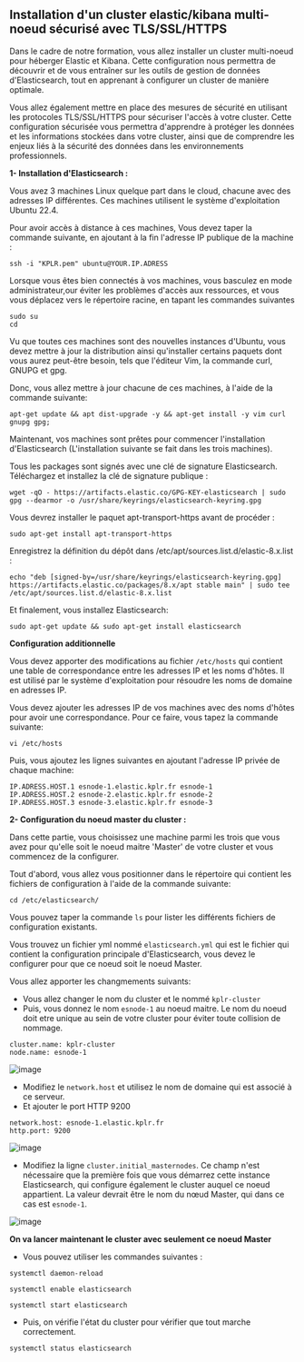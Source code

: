 ## Installation d'un cluster elastic/kibana multi-noeud sécurisé avec TLS/SSL/HTTPS

Dans le cadre de notre formation, vous allez installer un cluster multi-noeud pour héberger Elastic et Kibana. Cette configuration nous permettra de découvrir et de vous entraîner sur les outils de gestion de données d'Elasticsearch, tout en apprenant à configurer un cluster de manière optimale. 

Vous allez également mettre en place des mesures de sécurité en utilisant les protocoles TLS/SSL/HTTPS pour sécuriser l'accès à votre cluster. Cette configuration sécurisée vous permettra d'apprendre à protéger les données et les informations stockées dans votre cluster, ainsi que de comprendre les enjeux liés à la sécurité des données dans les environnements professionnels. 

**1- Installation d'Elasticsearch :**

Vous avez 3 machines Linux quelque part dans le cloud, chacune avec des adresses IP différentes. Ces machines utilisent le système d'exploitation Ubuntu 22.4. 

Pour avoir accès à distance à ces machines, Vous devez taper la commande suivante, en ajoutant à la fin l'adresse IP publique de la machine :
```
ssh -i "KPLR.pem" ubuntu@YOUR.IP.ADRESS
```
Lorsque vous êtes bien connectés à vos machines, vous basculez en mode administrateur,our éviter les problèmes d'accès aux ressources, et vous vous déplacez vers le répertoire racine, en tapant les commandes suivantes 
  
 ``` 
 sudo su
 cd
 ```
Vu que toutes ces machines sont des nouvelles instances d'Ubuntu, vous devez mettre à jour la distribution ainsi qu'installer certains paquets dont vous aurez peut-être besoin, tels que l'éditeur Vim, la commande curl, GNUPG et gpg. 

Donc, vous allez mettre à jour chacune de ces machines, à l'aide de la commande suivante:
 ```
 apt-get update && apt dist-upgrade -y && apt-get install -y vim curl gnupg gpg;
 ```
Maintenant, vos machines sont prêtes pour commencer l'installation d'Elasticsearch (L'installation suivante se fait dans les trois machines).

Tous les packages sont signés avec une clé de signature Elasticsearch. Téléchargez et installez la clé de signature publique :
```
wget -qO - https://artifacts.elastic.co/GPG-KEY-elasticsearch | sudo gpg --dearmor -o /usr/share/keyrings/elasticsearch-keyring.gpg
```
Vous devrez installer le paquet apt-transport-https avant de procéder :
```
sudo apt-get install apt-transport-https
```
Enregistrez la définition du dépôt dans /etc/apt/sources.list.d/elastic-8.x.list :
```
echo "deb [signed-by=/usr/share/keyrings/elasticsearch-keyring.gpg] https://artifacts.elastic.co/packages/8.x/apt stable main" | sudo tee /etc/apt/sources.list.d/elastic-8.x.list
```
Et finalement, vous installez Elasticsearch:
```
sudo apt-get update && sudo apt-get install elasticsearch
```
**Configuration additionnelle**

Vous devez apporter des modifications au fichier `/etc/hosts` qui contient une table de correspondance entre les adresses IP et les noms d'hôtes. Il est utilisé par le système d'exploitation pour résoudre les noms de domaine en adresses IP. 

Vous devez ajouter les adresses IP de vos machines avec des noms d'hôtes pour avoir une correspondance. Pour ce faire, vous tapez la commande suivante:
```
vi /etc/hosts
```
Puis, vous ajoutez les lignes suivantes en ajoutant l'adresse IP privée de chaque machine:
```
IP.ADRESS.HOST.1 esnode-1.elastic.kplr.fr esnode-1
IP.ADRESS.HOST.2 esnode-2.elastic.kplr.fr esnode-2
IP.ADRESS.HOST.3 esnode-3.elastic.kplr.fr esnode-3
```
**2- Configuration du noeud master du cluster :**

Dans cette partie, vous choisissez une machine parmi les trois que vous avez pour qu'elle soit le noeud maitre 'Master' de votre cluster et vous commencez de la configurer.

Tout d'abord, vous allez vous positionner dans le répertoire qui contient les fichiers de configuration à l'aide de la commande suivante: 
```
cd /etc/elasticsearch/
```
Vous pouvez taper la commande `ls` pour lister les différents fichiers de configuration existants.

Vous trouvez un fichier yml nommé `elasticsearch.yml` qui est le fichier qui contient la configuration principale d'Elasticsearch, vous devez le configurer pour que ce noeud soit le noeud Master.

Vous allez apporter les changmements suivants: 

  - Vous allez changer le nom du cluster et le nommé `kplr-cluster`
  - Puis, vous donnez le nom `esnode-1` au noeud maitre. Le nom du noeud doit etre unique au sein de votre cluster pour éviter toute collision de nommage.
```
cluster.name: kplr-cluster
node.name: esnode-1
```
![image](https://user-images.githubusercontent.com/123748177/227979869-e78cca58-6f6f-4717-86ae-580230cd34a8.png)

  - Modifiez le `network.host` et utilisez le nom de domaine qui est associé à ce serveur.
  - Et ajouter le port HTTP 9200
```
network.host: esnode-1.elastic.kplr.fr
http.port: 9200
```

![image](https://user-images.githubusercontent.com/123748177/227979999-1029c0ec-a81b-4315-b262-2ff509a194a4.png)

  - Modifiez la ligne `cluster.initial_masternodes`. Ce champ n'est nécessaire que la première fois que vous démarrez cette instance Elasticsearch, qui configure   également le cluster auquel ce noeud appartient. La valeur devrait être le nom du nœud Master, qui dans ce cas est `esnode-1`.
  
![image](https://user-images.githubusercontent.com/123748177/227981642-a99f7d27-5004-46d1-9c60-0122539a74d5.png)


**On va lancer maintenant le cluster avec seulement ce noeud Master**

- Vous pouvez utiliser les commandes suivantes : 
```
systemctl daemon-reload

systemctl enable elasticsearch

systemctl start elasticsearch
```

- Puis, on vérifie l'état du cluster pour vérifier que tout marche correctement.

```
systemctl status elasticsearch
```
